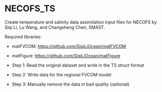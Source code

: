 # NECOFS_TS
Create temperature and salinity data assimilation input files for NECOFS
by Siqi Li, Lu Wang, and Changsheng Chen, SMAST.

Required libraries:
- matFVCOM: https://github.com/SiqiLiOcean/matFVCOM
- matFigure: https://github.com/SiqiLiOcean/matFigure

- Step 1: Read the original dataset and write in the TS struct format
- Step 2: Write data for the regional FVCOM model
- Step 3: Manually remove the data in bad quality (optional)
